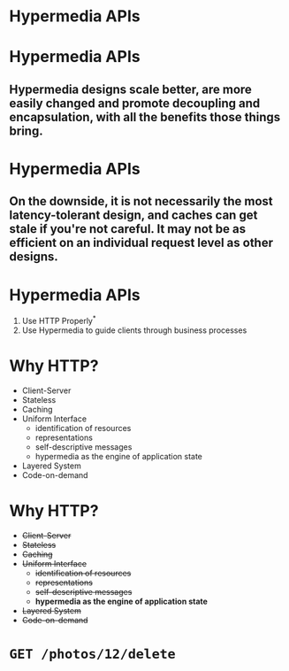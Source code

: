 <!SLIDE green-title padding-bottom>

# Hypermedia APIs

<!SLIDE green-title padding-bottom>

# Hypermedia APIs

<h2>Hypermedia designs scale better, are more easily changed and promote decoupling
and encapsulation, with all the benefits those things bring. </h2>

<!SLIDE green-title padding-bottom>

# Hypermedia APIs

<h2>On the downside, 
it is not necessarily the most latency-tolerant design, and caches can get stale
if you're not careful. It may not be as efficient on an individual request level
as other designs.</h2>

<!SLIDE green-title padding-bottom li-spacer>
<style>
</style>
# Hypermedia APIs

1. Use HTTP Properly<sup>*</sup>
2. Use Hypermedia to guide clients through business processes

<!SLIDE green-title little-bullets>

# Why HTTP?

* Client-Server
* Stateless
* Caching
* Uniform Interface
  * identification of resources
  * representations
  * self-descriptive messages 
  * hypermedia as the engine of application state
* Layered System
* Code-on-demand

<!SLIDE green-title little-bullets>

# Why HTTP?

* <strike>Client-Server</strike>
* <strike>Stateless</strike>
* <strike>Caching</strike>
* <strike>Uniform Interface</strike>
  * <strike>identification of resources</strike>
  * <strike>representations</strike>
  * <strike>self-descriptive messages </strike>
  * **hypermedia as the engine of application state**
* <strike>Layered System</strike>
* <strike>Code-on-demand</strike>

<!SLIDE>

# <code>GET /photos/12/delete</code>
